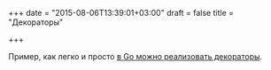 +++
date = "2015-08-06T13:39:01+03:00"
draft = false
title = "Декораторы"

+++

<p>Пример, как легко и просто <a href="http://andyrees.github.io/2015/your-code-a-mess-maybe-its-time-to-bring-in-the-decorators/">в Go можно реализовать декораторы</a>.</p>

